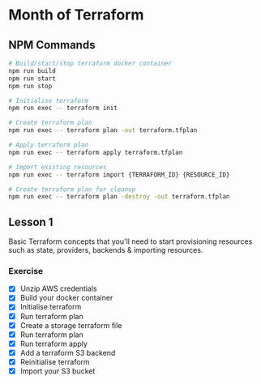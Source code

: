 # Month of Terraform

## NPM Commands
```bash
# Build/start/stop terraform docker container
npm run build
npm run start
npm run stop

# Initialise terraform
npm run exec -- terraform init

# Create terraform plan
npm run exec -- terraform plan -out terraform.tfplan

# Apply terraform plan
npm run exec -- terraform apply terraform.tfplan

# Import existing resources
npm run exec -- terraform import {TERRAFORM_ID} {RESOURCE_ID}

# Create terraform plan for cleanup
npm run exec -- terraform plan -destroy -out terraform.tfplan
```

## Lesson 1
Basic Terraform concepts that you'll need to start provisioning resources such as state, providers, backends & importing resources.

### Exercise
- [x] Unzip AWS credentials
- [x] Build your docker container
- [x] Initialise terraform
- [x] Run terraform plan
- [x] Create a storage terraform file
- [x] Run terraform plan
- [x] Run terraform apply
- [x] Add a terraform S3 backend
- [x] Reinitialise terraform
- [x] Import your S3 bucket